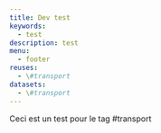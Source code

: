 ```yaml
---
title: Dev test
keywords:
  - test
description: test
menu:
  - footer
reuses:
  - \#transport
datasets:
  - \#transport
---
```


Ceci est un test pour le tag #transport
